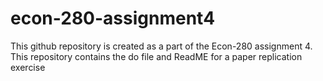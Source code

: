 # econ-280-assignment4
 This github repository is created as a part of the Econ-280 assignment 4. This repository contains the do file and ReadME for a paper replication exercise
